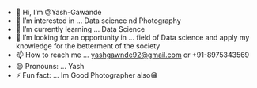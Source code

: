 - 👋 Hi, I’m @Yash-Gawande
- 👀 I’m interested in ... Data science nd Photography 
- 🌱 I’m currently learning ... Data Science 
- 💞️ I’m looking for an opportunity in ... field of Data science and apply my knowledge for the betterment of the society 
- 📫 How to reach me ... yashgawnde92@gmail.com or +91-8975343569
- 😄 Pronouns: ... Yash 
- ⚡ Fun fact: ... Im Good Photographer also😁

<!---
Yash-Gawande/Yash-Gawande is a ✨ special ✨ repository because its `README.md` (this file) appears on your GitHub profile.
You can click the Preview link to take a look at your changes.
--->
